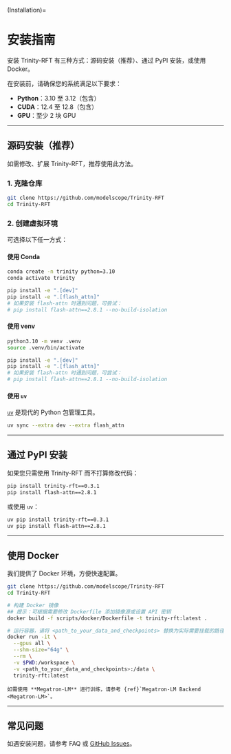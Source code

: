 (Installation)=
# 安装指南

安装 Trinity-RFT 有三种方式：源码安装（推荐）、通过 PyPI 安装，或使用 Docker。

在安装前，请确保您的系统满足以下要求：

- **Python**：3.10 至 3.12（包含）
- **CUDA**：12.4 至 12.8（包含）
- **GPU**：至少 2 块 GPU

---

## 源码安装（推荐）

如需修改、扩展 Trinity-RFT，推荐使用此方法。

### 1. 克隆仓库

```bash
git clone https://github.com/modelscope/Trinity-RFT
cd Trinity-RFT
```

### 2. 创建虚拟环境

可选择以下任一方式：

#### 使用 Conda

```bash
conda create -n trinity python=3.10
conda activate trinity

pip install -e ".[dev]"
pip install -e ".[flash_attn]"
# 如果安装 flash-attn 时遇到问题，可尝试：
# pip install flash-attn==2.8.1 --no-build-isolation
```

#### 使用 venv

```bash
python3.10 -m venv .venv
source .venv/bin/activate

pip install -e ".[dev]"
pip install -e ".[flash_attn]"
# 如果安装 flash-attn 时遇到问题，可尝试：
# pip install flash-attn==2.8.1 --no-build-isolation
```

#### 使用 `uv`

[`uv`](https://github.com/astral-sh/uv) 是现代的 Python 包管理工具。

```bash
uv sync --extra dev --extra flash_attn
```

---

## 通过 PyPI 安装

如果您只需使用 Trinity-RFT 而不打算修改代码：

```bash
pip install trinity-rft==0.3.1
pip install flash-attn==2.8.1
```

或使用 `uv`：

```bash
uv pip install trinity-rft==0.3.1
uv pip install flash-attn==2.8.1
```

---

## 使用 Docker

我们提供了 Docker 环境，方便快速配置。

```bash
git clone https://github.com/modelscope/Trinity-RFT
cd Trinity-RFT

# 构建 Docker 镜像
## 提示：可根据需要修改 Dockerfile 添加镜像源或设置 API 密钥
docker build -f scripts/docker/Dockerfile -t trinity-rft:latest .

# 运行容器，请将 <path_to_your_data_and_checkpoints> 替换为实际需要挂载的路径
docker run -it \
  --gpus all \
  --shm-size="64g" \
  --rm \
  -v $PWD:/workspace \
  -v <path_to_your_data_and_checkpoints>:/data \
  trinity-rft:latest
```

```{note}
如需使用 **Megatron-LM** 进行训练，请参考 {ref}`Megatron-LM Backend <Megatron-LM>`。
```

---

## 常见问题

如遇安装问题，请参考 FAQ 或 [GitHub Issues](https://github.com/modelscope/Trinity-RFT/issues)。

